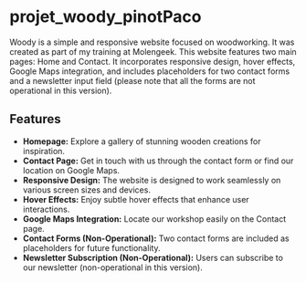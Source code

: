 # projet_woody_pinotPaco

Woody is a simple and responsive website focused on woodworking. It was created as part of my training at Molengeek. This website features two main pages: Home and Contact. It incorporates responsive design, hover effects, Google Maps integration, and includes placeholders for two contact forms and a newsletter input field (please note that all the forms are not operational in this version).

## Features

- **Homepage:** Explore a gallery of stunning wooden creations for inspiration.
- **Contact Page:** Get in touch with us through the contact form or find our location on Google Maps.
- **Responsive Design:** The website is designed to work seamlessly on various screen sizes and devices.
- **Hover Effects:** Enjoy subtle hover effects that enhance user interactions.
- **Google Maps Integration:** Locate our workshop easily on the Contact page.
- **Contact Forms (Non-Operational):** Two contact forms are included as placeholders for future functionality.
- **Newsletter Subscription (Non-Operational):** Users can subscribe to our newsletter (non-operational in this version).
